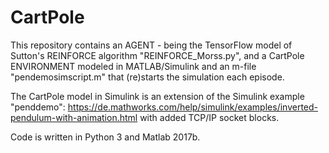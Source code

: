 # CartPole
This repository contains an AGENT - being the TensorFlow model of Sutton's REINFORCE algorithm "REINFORCE_Morss.py", and a CartPole ENVIRONMENT modeled in MATLAB/Simulink and an m-file "pendemosimscript.m" that (re)starts the simulation each episode.

The CartPole model in Simulink is an extension of the Simulink example "penddemo": https://de.mathworks.com/help/simulink/examples/inverted-pendulum-with-animation.html with added TCP/IP socket blocks.

Code is written in Python 3 and Matlab 2017b.
